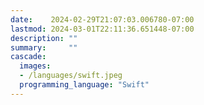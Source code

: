 ```yaml
---
date:    2024-02-29T21:07:03.006780-07:00
lastmod: 2024-03-01T22:11:36.651448-07:00
description: ""
summary:     ""
cascade:
  images:
  - /languages/swift.jpeg
  programming_language: "Swift"
---
```

